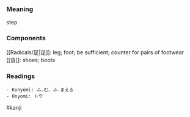 ### Meaning

step

### Components

[[Radicals/足|足]]: leg; foot; be sufficient; counter for pairs of footwear [[沓]]: shoes; boots

### Readings

```
- Kunyomi: ふ.む、ふ.まえる
- Onyomi: トウ
```

#kanji
